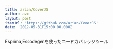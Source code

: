 ```yaml
---
title: arian/CoverJS
author: azu
layout: post
itemUrl: 'https://github.com/arian/CoverJS'
date: '2012-05-31T15:00:00.000Z'
---
```

Esprima,Escodegenを使ったコードカバレッジツール
